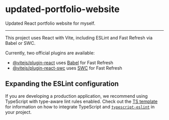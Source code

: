 # updated-portfolio-website

Updated React portfolio website for myself.

---

This project uses React with Vite, including ESLint and Fast Refresh via Babel or SWC.

Currently, two official plugins are available:

- [@vitejs/plugin-react](https://github.com/vitejs/vite-plugin-react/blob/main/packages/vite-plugin-react/blob/main/packages/plugin-react) uses [Babel](https://babeljs.io/) for Fast Refresh
- [@vitejs/plugin-react-swc](https://github.com/vitejs/vite-plugin-react/blob/main/packages/vitejs/plugin-react-swc) uses [SWC](https://swc.rs/) for Fast Refresh

## Expanding the ESLint configuration

If you are developing a production application, we recommend using TypeScript with type-aware lint rules enabled. Check out the [TS template](https://github.com/vitejs/vite/tree/main/packages/create-vite/template-react-ts) for information on how to integrate TypeScript and [`typescript-eslint`](https://typescript-eslint.io) in your project.
